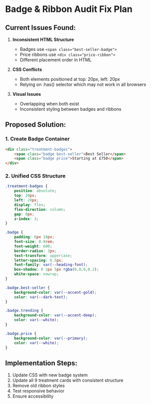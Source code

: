 # Badge & Ribbon Audit Fix Plan

## Current Issues Found:

1. **Inconsistent HTML Structure**
   - Badges use `<span class="best-seller-badge">`
   - Price ribbons use `<div class="price-ribbon">`
   - Different placement order in HTML

2. **CSS Conflicts**
   - Both elements positioned at top: 20px, left: 20px
   - Relying on :has() selector which may not work in all browsers

3. **Visual Issues**
   - Overlapping when both exist
   - Inconsistent styling between badges and ribbons

## Proposed Solution:

### 1. Create Badge Container
```html
<div class="treatment-badges">
    <span class="badge best-seller">Best Seller</span>
    <span class="badge price">Starting at £750</span>
</div>
```

### 2. Unified CSS Structure
```css
.treatment-badges {
    position: absolute;
    top: 20px;
    left: 20px;
    display: flex;
    flex-direction: column;
    gap: 8px;
    z-index: 3;
}

.badge {
    padding: 6px 18px;
    font-size: 0.8rem;
    font-weight: 600;
    border-radius: 3px;
    text-transform: uppercase;
    letter-spacing: 0.5px;
    font-family: var(--heading-font);
    box-shadow: 0 2px 5px rgba(0,0,0,0.2);
    white-space: nowrap;
}

.badge.best-seller {
    background-color: var(--accent-gold);
    color: var(--dark-text);
}

.badge.trending {
    background-color: var(--accent-deep);
    color: var(--white);
}

.badge.price {
    background-color: var(--primary);
    color: var(--white);
}
```

## Implementation Steps:

1. Update CSS with new badge system
2. Update all 9 treatment cards with consistent structure
3. Remove old ribbon styles
4. Test responsive behavior
5. Ensure accessibility